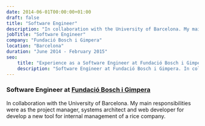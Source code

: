```yaml
---
date: 2014-06-01T00:00:00+01:00
draft: false
title: "Software Engineer"
description: "In collaboration with the University of Barcelona. My main responsibilities were as the project manager, systems architect and web developer for develop a new tool for internal management of a rice company."
jobTitle: "Software Engineer"
company: "Fundació Bosch i Gimpera"
location: "Barcelona"
duration: "June 2014 - February 2015"
seo:
    title: "Experience as a Software Engineer at Fundació Bosch i Gimpera"
    description: "Software Engineer at Fundació Bosch i Gimpera. In collaboration with the University of Barcelona. My main responsibilities were as the project manager, systems architect and web developer for develop a new tool for internal management of a rice company."
---
```

### Software Engineer at [Fundació Bosch i Gimpera](https://www.fbg.ub.edu/)

In collaboration with the University of Barcelona. My main responsibilities were as the project manager, systems architect and web developer for develop a new tool for internal management of a rice company.
